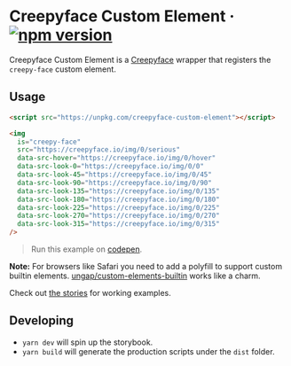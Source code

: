 # Creepyface Custom Element &middot; [![npm version](https://img.shields.io/npm/v/creepyface-custom-element.svg?style=flat)](https://www.npmjs.com/package/creepyface-custom-element)

Creepyface Custom Element is a [Creepyface](https://github.com/4lejandrito/creepyface) wrapper that registers the `creepy-face` custom element.

## Usage

```html
<script src="https://unpkg.com/creepyface-custom-element"></script>

<img
  is="creepy-face"
  src="https://creepyface.io/img/0/serious"
  data-src-hover="https://creepyface.io/img/0/hover"
  data-src-look-0="https://creepyface.io/img/0/0"
  data-src-look-45="https://creepyface.io/img/0/45"
  data-src-look-90="https://creepyface.io/img/0/90"
  data-src-look-135="https://creepyface.io/img/0/135"
  data-src-look-180="https://creepyface.io/img/0/180"
  data-src-look-225="https://creepyface.io/img/0/225"
  data-src-look-270="https://creepyface.io/img/0/270"
  data-src-look-315="https://creepyface.io/img/0/315"
/>
```

> Run this example on [codepen](https://codepen.io/4lejandrito/pen/QWbGabY).

**Note:** For browsers like Safari you need to add a polyfill to support custom builtin elements. [ungap/custom-elements-builtin](https://github.com/ungap/custom-elements-builtin) works like a charm.

Check out [the stories](src/stories.tsx) for working examples.

## Developing

- `yarn dev` will spin up the storybook.
- `yarn build` will generate the production scripts under the `dist` folder.
